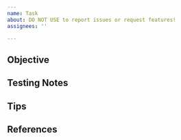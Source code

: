 ```yaml
---
name: Task
about: DO NOT USE to report issues or request features!
assignees: ''

---
```

<!-- WARNING: DO NOT USE THIS TEMPLATE TO REPORT ISSUES OR SUGGEST FEATURES!
  -- This template only exists for contributors to track their own ongoing tasks.
  -- All other issues created by non-contributors WILL BE CLOSED without being addressed.
  -- Please use https://community.getmailspring.com/ for all bug reports,
  -- service issues, and feature requests.
  -->

## Objective
<!-- What needs to be done? -->

## Testing Notes
<!-- What specific platforms and situations need to be tested? -->

## Tips
<!-- Any insights that can assist with this task? -->

## References
<!-- Please include relevant Discourse topic links here. -->
